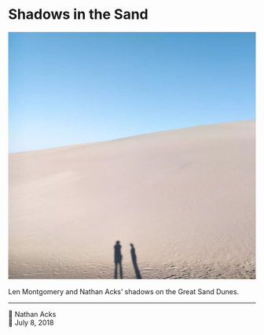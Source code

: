 # Shadows in the Sand

![An immense sand dune with the shadows of two people at its base](assets/2018-07-08-shadows-in-the-sand.webp)

Len Montgomery and Nathan Acks’ shadows on the Great Sand Dunes.

- - - -

<span aria-hidden="true">👤</span> Nathan Acks  
<span aria-hidden="true">📅</span> July 8, 2018
